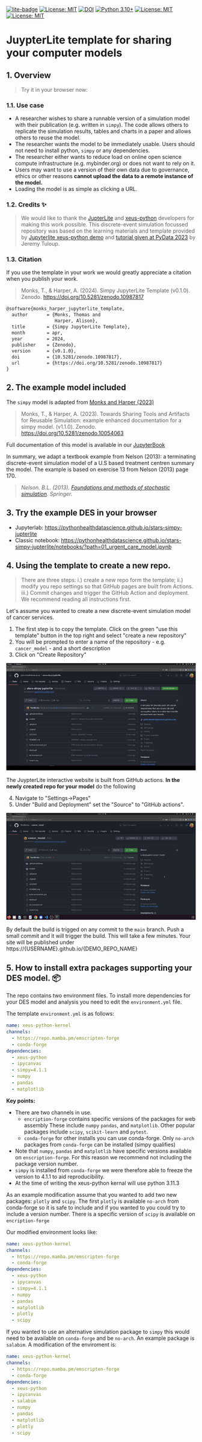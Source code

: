 [![lite-badge](https://jupyterlite.rtfd.io/en/latest/_static/badge.svg)](https://pythonhealthdatascience.github.io/stars-simpy-jupterlite/notebooks/?path=01_urgent_care_model.ipynb)
[![License: MIT](https://img.shields.io/badge/License-MIT-yellow.svg)](https://opensource.org/licenses/MIT)
[![DOI](https://zenodo.org/badge/DOI/10.5281/zenodo.10987817.svg)](https://doi.org/10.5281/zenodo.10987817)
[![Python 3.10+](https://img.shields.io/badge/python-3.10+-blue.svg)](https://www.python.org/downloads/release/python-3100/)
[![License: MIT](https://img.shields.io/badge/ORCID-0000--0001--5274--5037-brightgreen)](https://orcid.org/0000-0001-5274-5037)
[![License: MIT](https://img.shields.io/badge/ORCID-0000--0003--2631--4481-brightgreen)](https://orcid.org/0000-0003-2631-4481)

#  JuypterLite template for sharing your computer models

## 1. Overview



> Try it in your browser now: 

### 1.1. Use case

* A researcher wishes to share a runnable version of a simulation model with their publication (e.g. written in `simpy`).  The code allows others to replicate the simulation results, tables and charts in a paper and allows others to reuse the model.
* The researcher wants the model to be immediately usable. Users should not need to install python, `simpy` or any dependencies.
* The researcher either wants to reduce load on online open science compute infrastructure (e.g. mybinder.org) or does not want to rely on it. 
* Users may want to use a version of their own data due to governance, ethics or other reasons **cannot upload the data to a remote instance of the model.**
* Loading the model is as simple as clicking a URL.

### 1.2. Credits ✨

> We would like to thank the [JupterLite](https://github.com/jupyterlite/jupyterlite) and [xeus-python](https://github.com/jupyter-xeus/xeus-python) developers for making this work possible. This discrete-event simulation focussed repository was based on the learning materials and template provided by [Jupyterlite xeus-python demo](https://github.com/jupyterlite/xeus-python-demo) and [tutorial given at PyData 2023](https://www.youtube.com/watch?v=WXRslU9D3bo) by Jeremy Tuloup.

### 1.3. Citation

If you use the template in your work we would greatly appreciate a citation when you publish your work. 

> Monks, T., & Harper, A. (2024). Simpy JupyterLite Template (v0.1.0). Zenodo. https://doi.org/10.5281/zenodo.10987817

```
@software{monks_harper_jupyterlite_template,
  author       = {Monks, Thomas and
                  Harper, Alison},
  title        = {Simpy JupyterLite Template},
  month        = apr,
  year         = 2024,
  publisher    = {Zenodo},
  version      = {v0.1.0},
  doi          = {10.5281/zenodo.10987817},
  url          = {https://doi.org/10.5281/zenodo.10987817}
}
```


## 2. The example model included

The `simpy` model is adapted from [Monks and Harper (2023)](https://github.com/pythonhealthdatascience/stars-simpy-example-docs)

> Monks, T., & Harper, A. (2023). Towards Sharing Tools and Artifacts for Reusable Simulation: example enhanced documentation for a simpy model. (v1.1.0). Zenodo. https://doi.org/10.5281/zenodo.10054063

Full documentation of this model is available in our [JupyterBook](https://pythonhealthdatascience.github.io/stars-simpy-example-docs)

In summary, we adapt a textbook example from Nelson (2013): a terminating discrete-event simulation model of a U.S based treatment centren summary the model. The example is based on exercise 13 from Nelson (2013) page 170.

> *Nelson. B.L. (2013). [Foundations and methods of stochastic simulation](https://www.amazon.co.uk/Foundations-Methods-Stochastic-Simulation-International/dp/1461461596/ref=sr_1_1?dchild=1&keywords=foundations+and+methods+of+stochastic+simulation&qid=1617050801&sr=8-1). Springer.*

## 3. Try the example DES in your browser

* Jupyterlab: https://pythonhealthdatascience.github.io/stars-simpy-jupterlite
* Classic notebook: https://pythonhealthdatascience.github.io/stars-simpy-jupterlite/notebooks/?path=01_urgent_care_model.ipynb

## 4. Using the template to create a new repo.

> There are three steps: i.) create a new repo form the template; ii.) modify you repo settings so that GitHub pages are built from Actions.  iii.) Commit changes and trigger the GitHub Action and deployment. We recommend reading all instructions first.

Let's assume you wanted to create a new discrete-event simulation model of cancer services.  

1. The first step is to copy the template. Click on the green "use this template" button in the top right and select "create a new repository"
2. You will be prompted to enter a name of the repository - e.g. `cancer_model` - and a short description
3. Click on "Create Repository"

![Deploy your own](img/use_template_1.gif)

The JuypterLite interactive website is built from GitHub actions.  **In the newly created repo for your model** do the following

4. Navigate to "Settings->Pages"
5. Under "Build and Deployment" set the "Source" to "GitHub actions".

![Deploy your own](img/actions.gif)

By default the build is trigged on any commit to the `main` branch.  Push a small commit and it will trigger the build.  This will take a few minutes.  Your site will be published under https://{USERNAME}.github.io/{DEMO_REPO_NAME}

## 5. How to install extra packages supporting your DES model. 📦

The repo contains two environment files. To install more dependencies for your DES model and analysis you need to edit the ``environment.yml`` file.

The template ``environment.yml`` is as follows:


```yml
name: xeus-python-kernel
channels:
  - https://repo.mamba.pm/emscripten-forge
  - conda-forge
dependencies:
  - xeus-python
  - ipycanvas
  - simpy=4.1.1
  - numpy
  - pandas
  - matplotlib
```

**Key points:**

* There are two channels in use. 
  * `encription-forge` contains specific versions of the packages for web assembly These include `numpy` `pandas`, and `matplotlib`. Other popular packages include `scipy`, `scikit-learn` and `pytest`.
  * `conda-forge` for other installs you can use conda-forge.  Only ``no-arch`` packages from ``conda-forge`` can be installed (simpy qualifies)
* Note that `numpy`, `pandas` and `matplotlib` have specific versions available on `enscription-forge`. For this reason we recommend not including the package version number.
* `simpy` is installed from `conda-forge` we were therefore able to freeze the version to 4.1.1 to aid reproducibility.
* At the time of writing the xeus-python kernal will use python 3.11.3

As an example modification assume that you wanted to add two new packages: `plotly` and `scipy`.  The first `plotly` is available ``no-arch`` from conda-forge so it is safe to include and if you wanted to you could try to include a version number. There is a specific version of `scipy` is available on `encription-forge`

Our modified environment looks like:

```yml
name: xeus-python-kernel
channels:
  - https://repo.mamba.pm/emscripten-forge
  - conda-forge
dependencies:
  - xeus-python
  - ipycanvas
  - simpy=4.1.1
  - numpy
  - pandas
  - matplotlib
  - plotly
  - scipy
```

If you wanted to use an alternative simulation package to `simpy` this would need to be available on `conda-forge` and be ``no-arch``.  An example package is `salabim`.  A modification of the enviroment is:


```yml
name: xeus-python-kernel
channels:
  - https://repo.mamba.pm/emscripten-forge
  - conda-forge
dependencies:
  - xeus-python
  - ipycanvas
  - salabim
  - numpy
  - pandas
  - matplotlib
  - plotly
  - scipy
```